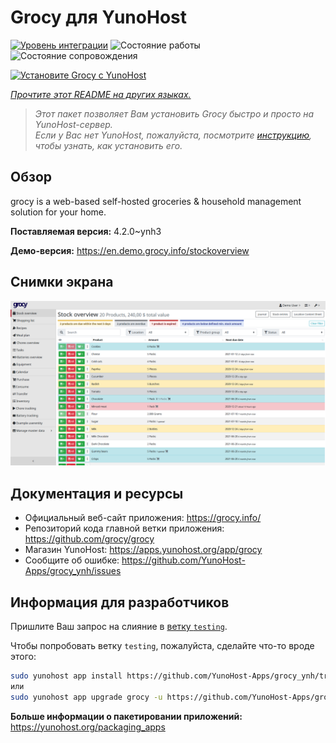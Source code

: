<!--
Важно: этот README был автоматически сгенерирован <https://github.com/YunoHost/apps/tree/master/tools/readme_generator>
Он НЕ ДОЛЖЕН редактироваться вручную.
-->

# Grocy для YunoHost

[![Уровень интеграции](https://apps.yunohost.org/badge/integration/grocy)](https://ci-apps.yunohost.org/ci/apps/grocy/)
![Состояние работы](https://apps.yunohost.org/badge/state/grocy)
![Состояние сопровождения](https://apps.yunohost.org/badge/maintained/grocy)

[![Установите Grocy с YunoHost](https://install-app.yunohost.org/install-with-yunohost.svg)](https://install-app.yunohost.org/?app=grocy)

*[Прочтите этот README на других языках.](./ALL_README.md)*

> *Этот пакет позволяет Вам установить Grocy быстро и просто на YunoHost-сервер.*  
> *Если у Вас нет YunoHost, пожалуйста, посмотрите [инструкцию](https://yunohost.org/install), чтобы узнать, как установить его.*

## Обзор

grocy is a web-based self-hosted groceries & household management solution for your home.

**Поставляемая версия:** 4.2.0~ynh3

**Демо-версия:** <https://en.demo.grocy.info/stockoverview>

## Снимки экрана

![Снимок экрана Grocy](./doc/screenshots/stock-en.png)

## Документация и ресурсы

- Официальный веб-сайт приложения: <https://grocy.info/>
- Репозиторий кода главной ветки приложения: <https://github.com/grocy/grocy>
- Магазин YunoHost: <https://apps.yunohost.org/app/grocy>
- Сообщите об ошибке: <https://github.com/YunoHost-Apps/grocy_ynh/issues>

## Информация для разработчиков

Пришлите Ваш запрос на слияние в [ветку `testing`](https://github.com/YunoHost-Apps/grocy_ynh/tree/testing).

Чтобы попробовать ветку `testing`, пожалуйста, сделайте что-то вроде этого:

```bash
sudo yunohost app install https://github.com/YunoHost-Apps/grocy_ynh/tree/testing --debug
или
sudo yunohost app upgrade grocy -u https://github.com/YunoHost-Apps/grocy_ynh/tree/testing --debug
```

**Больше информации о пакетировании приложений:** <https://yunohost.org/packaging_apps>
